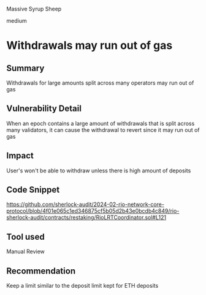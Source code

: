 Massive Syrup Sheep

medium

# Withdrawals may run out of gas

## Summary
Withdrawals for large amounts split across many operators may run out of gas

## Vulnerability Detail
When an epoch contains a large amount of withdrawals that is split across many validators, it can cause the withdrawal to revert since it may run out of gas

## Impact
User's won't be able to withdraw unless there is high amount of deposits

## Code Snippet
https://github.com/sherlock-audit/2024-02-rio-network-core-protocol/blob/4f01e065c1ed346875cf5b05d2b43e0bcdb4c849/rio-sherlock-audit/contracts/restaking/RioLRTCoordinator.sol#L121

## Tool used

Manual Review

## Recommendation
Keep a limit similar to the deposit limit kept for ETH deposits